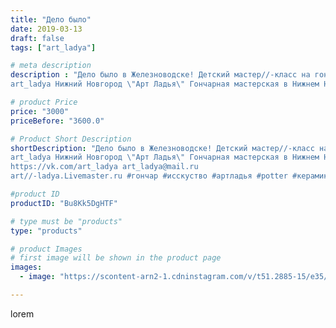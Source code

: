 ```yaml
---
title: "Дело было"
date: 2019-03-13
draft: false
tags: ["art_ladya"]

# meta description
description : "Дело было в Железноводске! Детский мастер//-класс на гончарном круге. 
art_ladya Нижний Новгород \"Арт Ладья\" Гончарная мастерская в Нижнем Новгороде. Изготовл"

# product Price
price: "3000"
priceBefore: "3600.0"

# Product Short Description
shortDescription: "Дело было в Железноводске! Детский мастер//-класс на гончарном круге. 
art_ladya Нижний Новгород \"Арт Ладья\" Гончарная мастерская в Нижнем Новгороде. Изготовление керамики и мастер//-классы по обучению. 
https://vk.com/art_ladya art_ladya@mail.ru 
art//-ladya.Livemaster.ru #гончар #исскуство #артладья #potter #керамикадляинтерьера #керамикаручнаяработа #гончарнаямастерская #керамиканазаказ #handmade #посудаизглины #керамика #гончарнаяпосуда #эксклюзивнаякерамика #dishes #decor #ceramicar #nntoday #claygoods #фестиваль #earthenware #ceramic #design #artladya #мастеркласс #железноводск #ceramicart #обучение #гончарныйкруг #clay #авторскаякерамика"

#product ID
productID: "Bu8Kk5DgHTF"

# type must be "products"
type: "products"

# product Images
# first image will be shown in the product page
images:
  - image: "https://scontent-arn2-1.cdninstagram.com/v/t51.2885-15/e35/52937583_125367655258782_2165322000122706894_n.jpg?tp=1&_nc_ht=scontent-arn2-1.cdninstagram.com&_nc_cat=106&_nc_ohc=iybBrbe3BC0AX9vL_SF&ccb=7-4&oh=2f27247749b0ed32887f5d7c3d3ec26c&oe=6083A067&_nc_sid=86f79a&ig_cache_key=MTk5ODUxODg1MDI3Mzk2NTI1Mw%3D%3D.2-ccb7-4"

---
```

lorem
